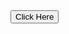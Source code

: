 



<!DOCTYPE html>
<html>
  <head>
    <title>Presentation here</title>
  </head>
  <body>
    <button onclick="https://www.youtube.com/watch?v=6jSXMEm590U&t=130s">
      Click Here
    </button>
  </body>
</html>
